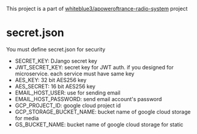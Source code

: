This project is a part of [whiteblue3/apoweroftrance-radio-system](https://github.com/whiteblue3/apoweroftrance-radio-system) project

# secret.json
You must define secret.json for security

- SECRET_KEY: DJango secret key
- JWT_SECRET_KEY: secret key for JWT auth. if you designed for microservice. each service must have same key
- AES_KEY: 32 bit AES256 key
- AES_SECRET: 16 bit AES256 key
- EMAIL_HOST_USER: use for sending email
- EMAIL_HOST_PASSWORD: send email account's password
- GCP_PROJECT_ID: google cloud project id
- GCP_STORAGE_BUCKET_NAME: bucket name of google cloud storage for media
- GS_BUCKET_NAME: bucket name of google cloud storage for static
